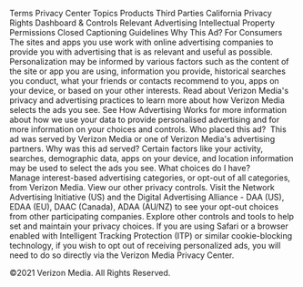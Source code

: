 Terms
Privacy Center
Topics
Products
Third Parties
California Privacy Rights
Dashboard & Controls
Relevant Advertising
Intellectual Property
Permissions
Closed Captioning
Guidelines
Why This Ad?
For Consumers
The sites and apps you use work with online advertising companies to provide you with advertising that is as relevant and useful as possible. Personalization may be informed by various factors such as the content of the site or app you are using, information you provide, historical searches you conduct, what your friends or contacts recommend to you, apps on your device, or based on your other interests. Read about Verizon Media's privacy and advertising practices to learn more about how Verizon Media selects the ads you see.
See How Advertising Works for more information about how we use your data to provide personalised advertising and for more information on your choices and controls.
Who placed this ad? 
This ad was served by Verizon Media or one of Verizon Media's advertising partners.
Why was this ad served?
Certain factors like your activity, searches, demographic data, apps on your device, and location information may be used to select the ads you see.
What choices do I have?
Manage interest-based advertising categories, or opt-out of all categories, from Verizon Media.
View our other privacy controls.
Visit the Network Advertising Initiative (US) and the Digital Advertising Alliance  - DAA (US), EDAA (EU), DAAC (Canada), ADAA (AU/NZ) to see your opt-out choices from other participating companies.
Explore other controls and tools to help set and maintain your privacy choices.
If you are using Safari or a browser enabled with Intelligent Tracking Protection (ITP) or similar cookie-blocking technology, if you wish to opt out of receiving personalized ads, you will need to do so directly via the Verizon Media Privacy Center.

©2021 Verizon Media. All Rights Reserved.